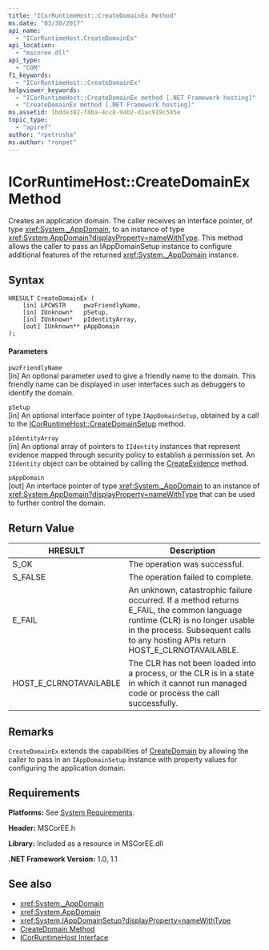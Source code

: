 ```yaml
---
title: "ICorRuntimeHost::CreateDomainEx Method"
ms.date: "03/30/2017"
api_name: 
  - "ICorRuntimeHost.CreateDomainEx"
api_location: 
  - "mscoree.dll"
api_type: 
  - "COM"
f1_keywords: 
  - "ICorRuntimeHost::CreateDomainEx"
helpviewer_keywords: 
  - "ICorRuntimeHost::CreateDomainEx method [.NET Framework hosting]"
  - "CreateDomainEx method [.NET Framework hosting]"
ms.assetid: 1bdde382-f8ba-4cc8-94b2-d1ac919c585e
topic_type: 
  - "apiref"
author: "rpetrusha"
ms.author: "ronpet"
---
```

# ICorRuntimeHost::CreateDomainEx Method
Creates an application domain. The caller receives an interface pointer, of type <xref:System._AppDomain>, to an instance of type <xref:System.AppDomain?displayProperty=nameWithType>. This method allows the caller to pass an IAppDomainSetup instance to configure additional features of the returned <xref:System._AppDomain> instance.  
  
## Syntax  
  
```  
HRESULT CreateDomainEx (  
    [in] LPCWSTR     pwzFriendlyName,  
    [in] IUnknown*   pSetup,  
    [in] IUnknown*   pIdentityArray,  
    [out] IUnknown** pAppDomain  
);  
```  
  
#### Parameters  
 `pwzFriendlyName`  
 [in] An optional parameter used to give a friendly name to the domain. This friendly name can be displayed in user interfaces such as debuggers to identify the domain.  
  
 `pSetup`  
 [in] An optional interface pointer of type `IAppDomainSetup`, obtained by a call to the [ICorRuntimeHost::CreateDomainSetup](../../../../docs/framework/unmanaged-api/hosting/icorruntimehost-createdomainsetup-method.md) method.  
  
 `pIdentityArray`  
 [in] An optional array of pointers to `IIdentity` instances that represent evidence mapped through security policy to establish a permission set. An `IIdentity` object can be obtained by calling the [CreateEvidence](../../../../docs/framework/unmanaged-api/hosting/icorruntimehost-createevidence-method.md) method.  
  
 `pAppDomain`  
 [out] An interface pointer of type <xref:System._AppDomain> to an instance of <xref:System.AppDomain?displayProperty=nameWithType> that can be used to further control the domain.  
  
## Return Value  
  
|HRESULT|Description|  
|-------------|-----------------|  
|S_OK|The operation was successful.|  
|S_FALSE|The operation failed to complete.|  
|E_FAIL|An unknown, catastrophic failure occurred. If a method returns E_FAIL, the common language runtime (CLR) is no longer usable in the process. Subsequent calls to any hosting APIs return HOST_E_CLRNOTAVAILABLE.|  
|HOST_E_CLRNOTAVAILABLE|The CLR has not been loaded into a process, or the CLR is in a state in which it cannot run managed code or process the call successfully.|  
  
## Remarks  
 `CreateDomainEx` extends the capabilities of [CreateDomain](../../../../docs/framework/unmanaged-api/hosting/icorruntimehost-createdomain-method.md) by allowing the caller to pass in an `IAppDomainSetup` instance with property values for configuring the application domain.  
  
## Requirements  
 **Platforms:** See [System Requirements](../../../../docs/framework/get-started/system-requirements.md).  
  
 **Header:** MSCorEE.h  
  
 **Library:** Included as a resource in MSCorEE.dll  
  
 **.NET Framework Version:** 1.0, 1.1  
  
## See also
- <xref:System._AppDomain>
- <xref:System.AppDomain>
- <xref:System.IAppDomainSetup?displayProperty=nameWithType>
- [CreateDomain Method](../../../../docs/framework/unmanaged-api/hosting/icorruntimehost-createdomain-method.md)
- [ICorRuntimeHost Interface](../../../../docs/framework/unmanaged-api/hosting/icorruntimehost-interface.md)
